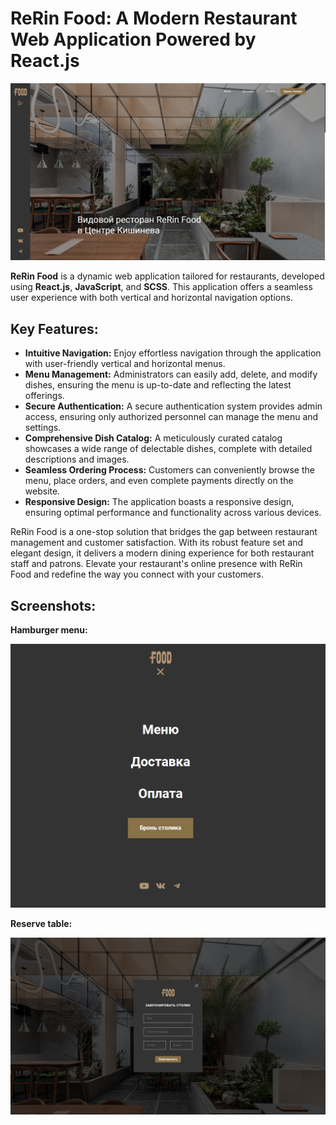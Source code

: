 <H1> ReRin Food: A Modern Restaurant Web Application Powered by React.js</H1>
<div align="center"><img width="960" alt="main" src="projectpics/main_page.png"></div>

**ReRin Food** is a dynamic web application tailored for restaurants, developed using **React.js**, **JavaScript**, and **SCSS**. This application offers a seamless user experience with both vertical and horizontal navigation options.

## Key Features:

- **Intuitive Navigation:** Enjoy effortless navigation through the application with user-friendly vertical and horizontal menus.
- **Menu Management:** Administrators can easily add, delete, and modify dishes, ensuring the menu is up-to-date and reflecting the latest offerings.
- **Secure Authentication:** A secure authentication system provides admin access, ensuring only authorized personnel can manage the menu and settings.
- **Comprehensive Dish Catalog:** A meticulously curated catalog showcases a wide range of delectable dishes, complete with detailed descriptions and images.
- **Seamless Ordering Process:** Customers can conveniently browse the menu, place orders, and even complete payments directly on the website.
- **Responsive Design:** The application boasts a responsive design, ensuring optimal performance and functionality across various devices.

ReRin Food is a one-stop solution that bridges the gap between restaurant management and customer satisfaction. With its robust feature set and elegant design, it delivers a modern dining experience for both restaurant staff and patrons. Elevate your restaurant's online presence with ReRin Food and redefine the way you connect with your customers.


## Screenshots:

**Hamburger menu:**

<div align="center"><img width="960" alt="main" src="projectpics/hamburger_menu.png"></div> 

**Reserve table:**
<div align="center"><img width="960" alt="main" src="projectpics/reserve-menu.png"></div>

